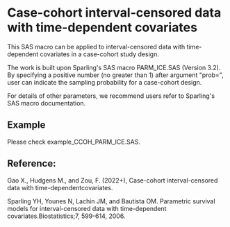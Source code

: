 # Case-cohort interval-censored data with time-dependent covariates
This SAS macro can be applied to interval-censored data with time-dependent covariates in a case-cohort study design. 

The work is built upon Sparling's SAS macro PARM_ICE.SAS (Version 3.2). By specifying a positive number (no greater than 1) after argument "prob=", user can indicate the sampling probability for a case-cohort design.  

For details of other parameters, we recommend users refer to Sparling's SAS macro documentation. 

## Example

Please check example_CCOH_PARM_ICE.SAS. 

## Reference: 

Gao X., Hudgens M., and Zou, F. (2022+), Case-cohort interval-censored data with time-dependentcovariates.

Sparling YH, Younes N, Lachin JM, and Bautista OM. Parametric survival models for interval-censored data with time-dependent covariates.Biostatistics;7, 599-614, 2006.
 

